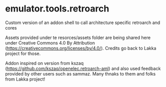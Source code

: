 # emulator.tools.retroarch
Custom version of an addon shell to call architecture specific retroarch and cores

Assets provided under te resorces/assets folder are being shared here under Creative Commons 4.0 By Attribution (https://creativecommons.org/licenses/by/4.0/). Credits go back to Lakka project for those.

Addon inspired on version from kszaq (https://github.com/kszaq/openelec.retroarch-aml) and also used feedback provided by other users such as sammaz. Many thnaks to them and folks from Lakka project!

